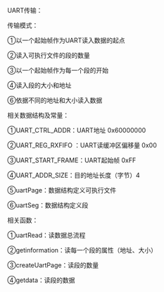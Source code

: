 UART传输：

传输模式：

①以一个起始帧作为UART读入数据的起点

②读入可执行文件的段的数量

③以一个起始帧作为每一个段的开始

④读入段的大小和地址

⑥依据不同的地址和大小读入数据

相关数据结构及常量：

①UART_CTRL_ADDR：UART地址 0x60000000

②UART_REG_RXFIFO ：UART读缓冲区偏移量 0x00

③UART_START_FRAME：UART起始帧 0xFF

④UART_ADDR_SIZE：目的地址长度（字节）4

⑤uartPage：数据结构定义可执行文件

⑥uartSeg：数据结构定义段

相关函数：

①uartRead：读数据总流程

②getinformation：读每一个段的属性（地址、大小）

③createUartPage：读段的数量

④getdata：读段的数据